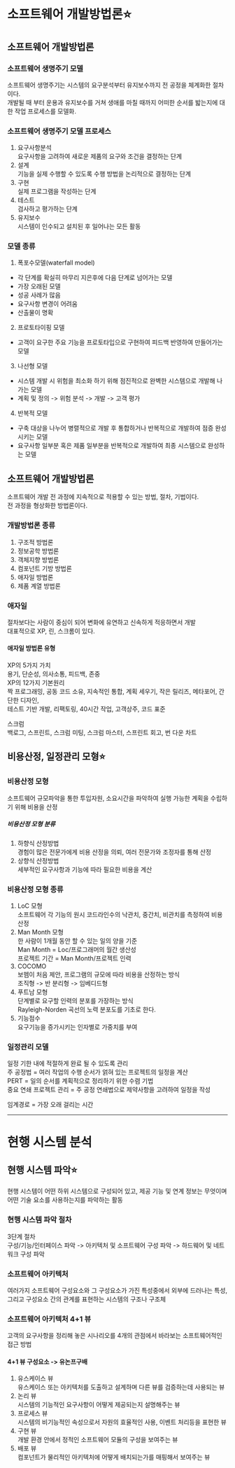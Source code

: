 # 소프트웨어 개발방법론⭐
## 소프트웨어 개발방법론
### 소프트웨어 생명주기 모델
소프트웨어 생명주기는 시스템의 요구분석부터 유지보수까지 전 공정을 체계화한 절차이다.   
개발될 때 부터 운용과 유지보수를 거쳐 생애를 마칠 때까지 어떠한 순서를 밟는지에 대한 작업 프로세스를 모델화.   

### 소프트웨어 생명주기 모델 프로세스
1. 요구사항분석    
  요구사항을 고려하여 새로운 제품의 요구와 조건을 결정하는 단계     
2. 설계    
  기능을 실제 수행할 수 있도록 수행 방법을 논리적으로 결정하는 단계   
3. 구현    
  실제 프로그램을 작성하는 단계    
4. 테스트    
  검사하고 평가하는 단계    
5. 유지보수    
  시스템이 인수되고 설치된 후 일어나는 모든 활동

### 모델 종류
1. 폭포수모델(waterfall model)
  * 각 단계를 확실히 마무리 지은후에 다음 단계로 넘어가는 모델
  * 가장 오래된 모델
  * 성공 사례가 많음
  * 요구사항 변경이 어려움
  * 산출물이 명확
2. 프로토타이핑 모델
* 고객이 요구한 주요 기능을 프로토타입으로 구현하여 피드백 반영하여 만들어가는 모델
3. 나선형 모델
* 시스템 개발 시 위험을 최소화 하기 위해 점진적으로 완벽한 시스템으로 개발해 나가는 모델
* 계획 및 정의 -> 위험 분석 -> 개발 -> 고객 평가
4. 반복적 모델
* 구축 대상을 나누어 병렬적으로 개발 후 통합하거나 반복적으로 개발하여 점증 완성시키는 모델
* 요구사항 일부분 혹은 제품 일부분을 반복적으로 개발하여 최종 시스템으로 완성하는 모델

## 소프트웨어 개발방법론
소프트웨어 개발 전 과정에 지속적으로 적용할 수 있는 방법, 절차, 기법이다.   
전 과정을 형상화한 방법론이다.   
### 개발방법론 종류
1. 구조적 방법론
2. 정보공학 방법론
3. 객체지향 방법론
4. 컴포넌트 기방 방법론
5. 애자일 방법론
6. 제품 계열 방법론
### 애자일
절차보다는 사람이 중심이 되어 변화에 유연하고 신속하게 적응하면서 개발   
대표적으로 XP, 린, 스크롬이 있다.   
#### 애자일 방법론 유형
XP의 5가지 가치   
용기, 단순성, 의사소통, 피드백, 존중   
XP의 12가지 기본원리   
짝 프로그래밍, 공동 코드 소유, 지속적인 통합, 계획 세우기, 작은 릴리즈, 메타포어, 간단한 디자인,    
테스트 기반 개발, 리팩토링, 40시간 작업, 고객상주, 코드 표준   

스크럼   
백로그, 스프린트, 스크럼 미팅, 스크럼 마스터, 스프린트 회고, 번 다운 차트   

## 비용산정, 일정관리 모형⭐
### 비용산정 모형
소프트웨어 규모파악을 통한 투입자원, 소요시간을 파악하여 실행 가능한 계획을 수립하기 위해 비용을 산정   
##### 비용산정 모형 분류
1. 하향식 산정방법   
경험이 많은 전문가에게 비용 산정을 의뢰, 여러 전문가와 조정자를 통해 산정   
2. 상향식 산정방법   
세부적인 요구사항과 기능에 따라 필요한 비용을 계산   

### 비용산정 모형 종류
1. LoC 모형   
소프트웨어 각 기능의 원시 코드라인수의 낙관치, 중간치, 비관치를 측정하여 비용산정   
2. Man Month 모형   
한 사람이 1개월 동안 할 수 있는 일의 양을 기준   
Man Month = Loc/프로그래머의 월간 생산성   
프로젝트 기간 = Man Month/프로젝트 인력   
3. COCOMO   
보헴이 처음 제안, 프로그램의 규모에 따라 비용을 산정하는 방식   
조직형 -> 반 분리형 -> 임베디드형   
4. 푸트남 모형   
단계별로 요구할 인력의 분포를 가장하는 방식   
Rayleigh-Norden 곡선의 노력 분포도를 기초로 한다.   
5. 기능점수   
요구기능을 증가시키는 인자별로 가중치를 부여   

### 일정관리 모델
일정 기한 내에 적절하게 완료 될 수 있도록 관리   
주 공정법 = 여러 작업의 수행 순서가 얽혀 있는 프로젝트의 일정을 계산   
PERT = 일의 순서를 계획적으로 정리하기 위한 수렴 기법   
중요 연쇄 프로젝트 관리 = 주 공정 연쇄법으로 제약사항을 고려하여 일정을 작성   

임계경로 = 가장 오래 걸리는 시간   

***
# 현행 시스템 분석
## 현행 시스템 파악⭐
현행 시스템이 어떤 하위 시스템으로 구성되어 있고, 제공 기능 및 연계 정보는 무엇이며   
어떤 기술 요소를 사용하는지를 파악하는 활동   

### 현행 시스템 파악 절차   
3단계 절차   
구성/기능/인터페이스 파악 -> 아키텍처 및 소프트웨어 구성 파악 -> 하드웨어 및 네트워크 구성 파악   

### 소프트웨어 아키텍처
여러가지 소프트웨어 구성요소와 그 구성요소가 가진 특성중에서 외부에 드러나는 특성,   
그리고 구성요소 간의 관계를 표현하는 시스템의 구조나 구조체   

### 소프트웨어 아키텍처 4+1 뷰
고객의 요구사항을 정리해 놓은 시나리오를 4개의 관점에서 바라보는 소프트웨어적인 접근 방법   
#### 4+1 뷰 구성요소 -> 유논프구배
1. 유스케이스 뷰   
유스케이스 또는 아키텍처를 도출하고 설계하며 다른 뷰를 검증하는데 사용되는 뷰   
2. 논리 뷰   
시스템의 기능적인 요구사항이 어떻게 제공되는지 설명해주는 뷰   
3. 프로세스 뷰   
시스템의 비기능적인 속성으로서 자원의 효율적인 사용, 이벤트 처리등을 표현한 뷰   
4. 구현 뷰   
개발 환경 안에서 정적인 소프트웨어 모듈의 구성을 보여주는 뷰   
5. 배포 뷰   
컴포넌트가 물리적인 아키텍처에 어떻게 배치되는가를 매핑해서 보여주는 뷰   

